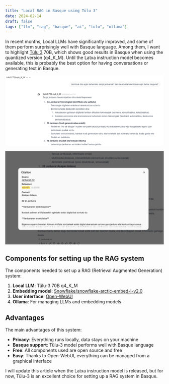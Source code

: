 ```yaml
---
title: "Local RAG in Basque using Tülu 3"
date: 2024-02-14
draft: false
tags: ["llm", "rag", "basque", "ai", "tulu", "ollama"]
---
```


In recent months, Local LLMs have significantly improved, and some of them perform surprisingly well with Basque language. Among them, I want to highlight [Tülu 3](https://allenai.org/blog/tulu-3-technical) 70B, which shows good results in Basque when using the quantized version (q4_K_M). Until the Latxa instruction model becomes available, this is probably the best option for having conversations or generating text in Basque.

![Conversation in basque with Tulu3 model, using Open-WebUI](/images/openwebui_chat.png)

![An external resource has been used to answer a question, using RAG](/images/openwebui_citation.png)

## Components for setting up the RAG system

The components needed to set up a RAG (Retrieval Augmented Generation) system:

1. **Local LLM**: Tülu-3 70B q4_K_M
2. **Embedding model**: [Snowflake/snowflake-arctic-embed-l-v2.0](https://huggingface.co/Snowflake/snowflake-arctic-embed-l-v2.0)
3. **User interface**: [Open-WebUI](https://github.com/open-webui/open-webui)
4. **Ollama**: For managing LLMs and embedding models

## Advantages

The main advantages of this system:

- **Privacy**: Everything runs locally, data stays on your machine
- **Basque support**: Tülu-3 model performs well with Basque language
- **Free**: All components used are open source and free
- **Easy**: Thanks to Open-WebUI, everything can be managed from a graphical interface

I will update this article when the Latxa instruction model is released, but for now, Tülu-3 is an excellent choice for setting up a RAG system in Basque.